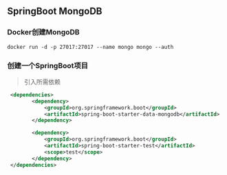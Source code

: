 ## SpringBoot MongoDB

### Docker创建MongoDB
```jshelllanguage
docker run -d -p 27017:27017 --name mongo mongo --auth
```

### 创建一个SpringBoot项目
> 引入所需依赖

```xml
 <dependencies>
        <dependency>
            <groupId>org.springframework.boot</groupId>
            <artifactId>spring-boot-starter-data-mongodb</artifactId>
        </dependency>

        <dependency>
            <groupId>org.springframework.boot</groupId>
            <artifactId>spring-boot-starter-test</artifactId>
            <scope>test</scope>
        </dependency>
 </dependencies>
```